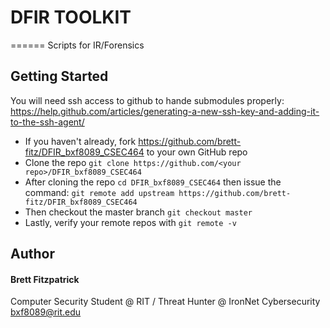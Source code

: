 # DFIR TOOLKIT
======
Scripts for IR/Forensics

Getting Started
---------------
You will need ssh access to github to hande submodules properly:
https://help.github.com/articles/generating-a-new-ssh-key-and-adding-it-to-the-ssh-agent/

* If you haven't already, fork https://github.com/brett-fitz/DFIR_bxf8089_CSEC464 to your own GitHub repo
* Clone the repo `git clone https://github.com/<your repo>/DFIR_bxf8089_CSEC464`
* After cloning the repo `cd DFIR_bxf8089_CSEC464` then issue the command:
```git remote add upstream https://github.com/brett-fitz/DFIR_bxf8089_CSEC464```
* Then checkout the master branch `git checkout master`
* Lastly, verify your remote repos with `git remote -v`

## Author

#### Brett Fitzpatrick
Computer Security Student @ RIT / Threat Hunter @ IronNet Cybersecurity
bxf8089@rit.edu
